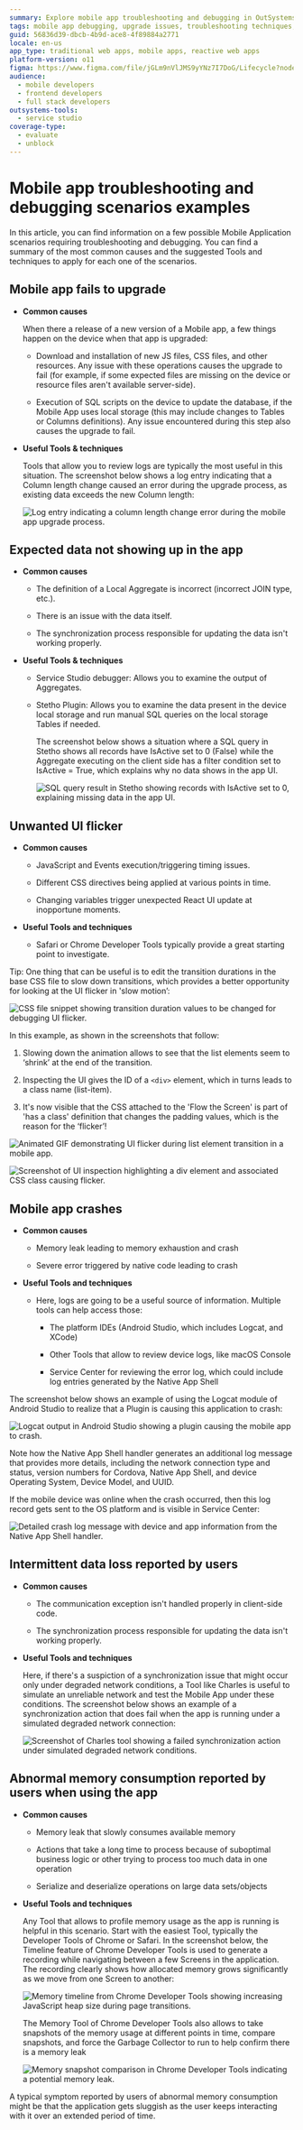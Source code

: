 ```yaml
---
summary: Explore mobile app troubleshooting and debugging in OutSystems 11 (O11) with common scenarios, causes, and effective tools and techniques.
tags: mobile app debugging, upgrade issues, troubleshooting techniques, log analysis, local storage
guid: 56836d39-dbcb-4b9d-ace8-4f89884a2771
locale: en-us
app_type: traditional web apps, mobile apps, reactive web apps
platform-version: o11
figma: https://www.figma.com/file/jGLm9nVlJMS9yYNz7I7DoG/Lifecycle?node-id=443:261
audience:
  - mobile developers
  - frontend developers
  - full stack developers
outsystems-tools:
  - service studio
coverage-type:
  - evaluate
  - unblock
---
```


# Mobile app troubleshooting and debugging scenarios examples

In this article, you can find information on a few possible Mobile Application scenarios requiring troubleshooting and debugging. You can find a summary of the most common causes and the suggested Tools and techniques to apply for each one of the scenarios. 

## Mobile app fails to upgrade

* **Common causes**

    When there a release of a new version of a Mobile app, a few things happen on the device when that app is upgraded:

    * Download and installation of new JS files, CSS files, and other resources. Any issue with these operations causes the upgrade to fail (for example, if some expected files are missing on the device or resource files aren't available server-side).

    * Execution of SQL scripts on the device to update the database, if the Mobile App uses local storage (this may include changes to Tables or Columns definitions). Any issue encountered during this step also causes the upgrade to fail.

* **Useful Tools & techniques**

    Tools that allow you to review logs are typically the most useful in this situation. The screenshot below shows a log entry indicating that a Column length change caused an error during the upgrade process, as existing data exceeds the new Column length:

    ![Log entry indicating a column length change error during the mobile app upgrade process.](images/OutSystems_provides_rich_13.png "Log Entry Showing Column Length Error During Upgrade")

## Expected data not showing up in the app

* **Common causes**

    * The definition of a Local Aggregate is incorrect (incorrect JOIN type, etc.).

    * There is an issue with the data itself.

    * The synchronization process responsible for updating the data isn't working properly.

* **Useful Tools & techniques**

    * Service Studio debugger: Allows you to examine the output of Aggregates.

    * Stetho Plugin: Allows you to examine the data present in the device local storage and run manual SQL queries on the local storage Tables if needed.

        The screenshot below shows a situation where a SQL query in Stetho shows all records have IsActive set to 0 (False) while the Aggregate executing on the client side has a filter condition set to IsActive = True, which explains why no data shows in the app UI.

        ![SQL query result in Stetho showing records with IsActive set to 0, explaining missing data in the app UI.](images/OutSystems_provides_rich_14.png "SQL Query Result in Stetho Plugin")

## Unwanted UI flicker

* **Common causes**

    * JavaScript and Events execution/triggering timing issues.

    * Different CSS directives being applied at various points in time.

    * Changing variables trigger unexpected React UI update at inopportune moments.

* **Useful Tools and techniques**

    * Safari or Chrome Developer Tools typically provide a great starting point to investigate.

Tip: One thing that can be useful is to edit the transition durations in the base CSS file to slow down transitions, which provides a better opportunity for looking at the UI flicker in 'slow motion’:

![CSS file snippet showing transition duration values to be changed for debugging UI flicker.](images/OutSystems_provides_rich_15.png "CSS File with Transition Duration")

In this example, as shown in the screenshots that follow:

1. Slowing down the animation allows to see that the list elements seem to ‘shrink’ at the end of the transition.

1. Inspecting the UI gives the ID of a `<div>` element, which in turns leads to a class name (list-item).

1. It's now visible that the CSS attached to the 'Flow the Screen' is part of 'has a class' definition that changes the padding values, which is the reason for the ‘flicker’!

![Animated GIF demonstrating UI flicker during list element transition in a mobile app.](images/OutSystems_provides_rich_16.png "UI Flicker Animation")

![Screenshot of UI inspection highlighting a div element and associated CSS class causing flicker.](images/OutSystems_provides_rich_17.png "UI Inspection Revealing CSS Class")

## Mobile app crashes

* **Common causes**

    * Memory leak leading to memory exhaustion and crash

    * Severe error triggered by native code leading to crash

* **Useful Tools and techniques**

    * Here, logs are going to be a useful source of information. Multiple tools can help access those:

        * The platform IDEs (Android Studio, which includes Logcat, and XCode)

        * Other Tools that allow to review device logs, like macOS Console

        * Service Center for reviewing the error log, which could include log entries generated by the Native App Shell

The screenshot below shows an example of using the Logcat module of Android Studio to realize that a Plugin is causing this application to crash:

![Logcat output in Android Studio showing a plugin causing the mobile app to crash.](images/OutSystems_provides_rich_18.png "Logcat Output in Android Studio")

Note how the Native App Shell handler generates an additional log message that provides more details, including the network connection type and status, version numbers for Cordova, Native App Shell, and device Operating System, Device Model, and UUID. 

If the mobile device was online when the crash occurred, then this log record gets sent to the OS platform and is visible in Service Center:

![Detailed crash log message with device and app information from the Native App Shell handler.](images/OutSystems_provides_rich_19.png "Detailed Crash Log Message")

## Intermittent data loss reported by users

* **Common causes**

    * The communication exception isn't handled properly in client-side code.

    * The synchronization process responsible for updating the data isn't working properly.

* **Useful Tools and techniques**

    Here, if there's a suspiction of a synchronization issue that might occur only under degraded network conditions, a Tool like Charles is useful to simulate an unreliable network and test the Mobile App under these conditions. The screenshot below shows an example of a synchronization action that does fail when the app is running under a simulated degraded network connection:

    ![Screenshot of Charles tool showing a failed synchronization action under simulated degraded network conditions.](images/OutSystems_provides_rich_20.png "Failed Synchronization Action in Charles")

## Abnormal memory consumption reported by users when using the app

* **Common causes**

    * Memory leak that slowly consumes available memory

    * Actions that take a long time to process because of suboptimal business logic or other trying to process too much data in one operation

    * Serialize and deserialize operations on large data sets/objects

* **Useful Tools and techniques**

    Any Tool that allows to profile memory usage as the app is running is helpful in this scenario. Start with the easiest Tool, typically the Developer Tools of Chrome or Safari. In the screenshot below, the Timeline feature of Chrome Developer Tools is used to generate a recording while navigating between a few Screens in the application. The recording clearly shows how allocated memory grows significantly as we move from one Screen to another:
 
    ![Memory timeline from Chrome Developer Tools showing increasing JavaScript heap size during page transitions.](images/OutSystems_provides_rich_21.png "Chrome Developer Tools Memory Timeline")

    The Memory Tool of Chrome Developer Tools also allows to take snapshots of the memory usage at different points in time, compare snapshots, and force the Garbage Collector to run to help confirm there is a memory leak 

    ![Memory snapshot comparison in Chrome Developer Tools indicating a potential memory leak.](images/OutSystems_provides_rich_22.png "Memory Snapshot Comparison in Chrome Developer Tools")

<div class="info" markdown="1">

A typical symptom reported by users of abnormal memory consumption might be that the application gets sluggish as the user keeps interacting with it over an extended period of time.

</div>

